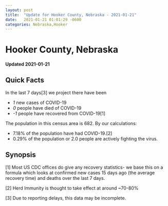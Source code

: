 ```yaml
---
layout: post
title:  "Update for Hooker County, Nebraska - 2021-01-21"
date:   2021-01-21 01:01:29 -0600
categories: Nebraska,Hooker
---
```


# Hooker County, Nebraska
#### Updated 2021-01-21

## Quick Facts

In the last 7 days[3] we project there have been
- *1* new cases of COVID-19
- *0* people have died of COVID-19
- *-1* people have recovered from COVID-19[1]

The population in this census area is 682. By our calculations:
- 7.18% of the population have had COVID-19.[2]
- 0.29% of the population or 2.0 people are actively fighting the virus.

## Synopsis




[1] Most US CDC offices do give any recovery statistics- we base this on a formula which looks at confirmed new cases
15 days ago (the average recovery time) and deaths over the last 7 days.

[2] Herd Immunity is thought to take effect at around ~70-80%

[3] Due to reporting delays, this data may be incomplete.
 
    
